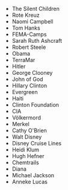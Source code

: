 


- The Silent Children
- Rote Kreuz
- Naomi Campbell
- Tom Hanks
- FEMA-Camps
- Sarah Ruth Ashcraft
- Robert Steele
- Obama
- TerraMar
- Hitler
- George Clooney
- John of God
- Hillary Clinton 
- Evergreen
- Haiti
- Clinton Foundation 
- CIA
- Völkermord
- Merkel 
- Cathy O'Brien 
- Walt Disney
- Disney Cruise Lines
- Heidi Klum
- Hugh Hefner
- Chemtrails 
- Diana 
- Michael Jackson 
- Anneke Lucas